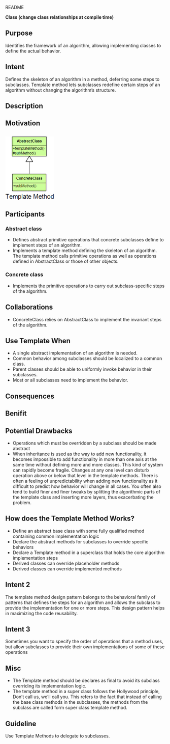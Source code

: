 README

**Class (change class relationships at compile time)**

## Purpose ##

Identifies the framework of an algorithm, allowing implementing classes to define the actual behavior.

## Intent ##

Defines the skeleton of an algorithm in a method, deferring some steps to subclasses. Template method lets subclasses redefine certain steps of an algorithm without changing the algorithm’s structure.

## Description ##

## Motivation ##

##

![alt text](./Images/Template-1.md.png "Template Design Pattern")

## Participants ##

### Abstract class

+   Defines abstract primitive operations that concrete subclasses define to implement steps of an algorithm.
+   Implements a template method defining the skeleton of an algorithm. The template method calls primitive operations as well as operations defined in AbstractClass or those of other objects.

### Concrete class

+   Implements the primitive operations to carry out subclass-specific steps of the algorithm.

## Collaborations ##

+   ConcreteClass relies on AbstractClass to implement the invariant steps of the algorithm.

## Use Template When ##

+   A single abstract implementation of an algorithm is needed.
+   Common behavior among subclasses should be localized to a common class.
+   Parent classes should be able to uniformly invoke behavior in their subclasses.
+   Most or all subclasses need to implement the behavior.

## Consequences ##

## Benifit

## Potential Drawbacks ##

+   Operations which must be overridden by a subclass should be made abstract
+   When inheritance is used as the way to add new functionality, it becomes impossible to add functionality in more than one axis at the same time without defining more and more classes.  This kind of system can rapidly become fragile. Changes at any one level can disturb operation above or below that level in the template methods. There is often a feeling of unpredictability when adding new functionality as it difficult to predict how behavior will change in all cases. You often also tend to build finer and finer tweaks by splitting the algorithmic parts of the template class and inserting more layers, thus exacerbating the problem.

## How does the Template Method Works?

+   Define an abstract base class with some fully qualified method containing common implementation logic
+   Declare the abstract methods for subclasses to override specific behaviors
+   Declare a Template method in a superclass that holds the core algorithm implementation steps
+   Derived classes can override placeholder methods
+   Derived classes can override implemented methods

## Intent 2

The template method design pattern belongs to the behavioral family of patterns that defines the steps for an algorithm and allows the subclass to provide the implementation for one or more steps. This design pattern helps in maximizing the code reusability.

## Intent 3

Sometimes you want to specify the order of operations that a method uses, but allow subclasses to provide their own implementations of some of these operations

## Misc

+   The Template method should be declares as final to avoid its subclass overriding its implementation logic.
+   The template method in a super class follows the Hollywood principle, Don’t call us, we’ll call you. This refers to the fact that instead of calling the base class methods in the subclasses, the methods from the subclass are called form super class template method.

## Guideline

Use Template Methods to delegate to subclasses.

